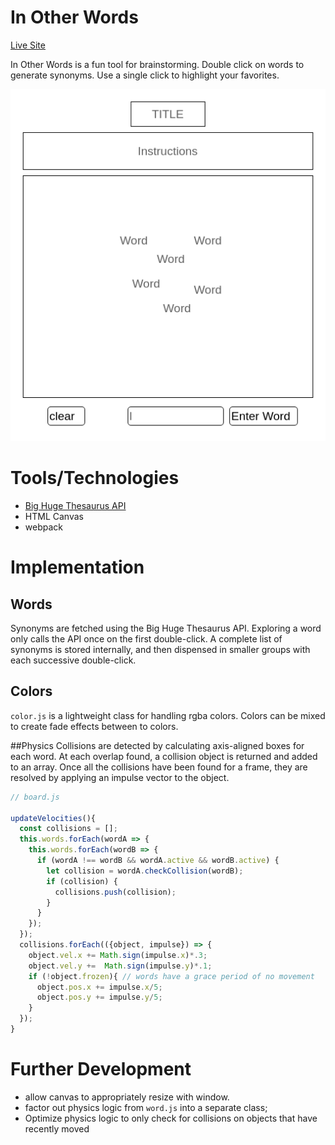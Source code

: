 # In Other Words

[Live Site](https://samtfm.github.io/in-other-words/)

In Other Words is a fun tool for brainstorming. Double click on words to generate synonyms. Use a single click to highlight your favorites.

![Kiku](docs/wireframe.png)

# Tools/Technologies
  - [Big Huge Thesaurus API](https://words.bighugelabs.com/api.php)
  - HTML Canvas
  - webpack

# Implementation

## Words
Synonyms are fetched using the Big Huge Thesaurus API. Exploring a word only calls the API once on the first double-click. A complete list of synonyms is stored internally, and then dispensed in smaller groups with each successive double-click.

## Colors
`color.js` is a lightweight class for handling rgba colors. Colors can be mixed to create fade effects between to colors.

##Physics
Collisions are detected by calculating axis-aligned boxes for each word. At each overlap found, a collision object is returned and added to an array. Once all the collisions have been found for a frame, they are resolved by applying an impulse vector to the object.
```js
// board.js

updateVelocities(){
  const collisions = [];
  this.words.forEach(wordA => {
    this.words.forEach(wordB => {
      if (wordA !== wordB && wordA.active && wordB.active) {
        let collision = wordA.checkCollision(wordB);
        if (collision) {
          collisions.push(collision);
        }
      }
    });
  });
  collisions.forEach(({object, impulse}) => {
    object.vel.x += Math.sign(impulse.x)*.3;
    object.vel.y +=  Math.sign(impulse.y)*.1;
    if (!object.frozen){ // words have a grace period of no movement
      object.pos.x += impulse.x/5;
      object.pos.y += impulse.y/5;
    }
  });
}
```

# Further Development
  - allow canvas to appropriately resize with window.
  - factor out physics logic from `word.js` into a separate class;
  - Optimize physics logic to only check for collisions on objects that have recently moved
